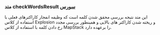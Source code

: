 <h3>
متد checkWordsResult
<a class="ext-link" href="classes_Tetris_TetrisGame.js.html#line128" >سورس</a>
</h3>

این متد نتیجه بررسی محقق شدن کلمه است که وظیفه انفجار کاراکترهای فعلی با استفاده از کلاس Explosion و ریخته شدن کاراکتر های بالایی و همینطور بررسی مجدد رخ دادن کلمه با استفاده از کلاس MapStack را برعهده دارد.
